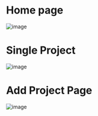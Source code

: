 # Home page

![image](https://github.com/user-attachments/assets/6525b33b-a37b-4249-a25a-753f15f4d539)

# Single Project

![image](https://github.com/user-attachments/assets/3bfd0289-ba15-40ac-b345-553f24c08680)

# Add Project Page

![image](https://github.com/user-attachments/assets/9129b8ce-045b-42cc-9171-c436bf717c83)
